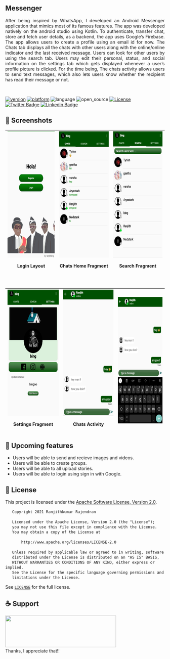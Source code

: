 ## Messenger 
<P align="justify">
After being inspired by WhatsApp, I developed an Android Messenger application that mimics most of its famous features. The app was developed natively on the android studio using Kotlin. To authenticate, transfer chat, store and fetch user details, as a backend, the app uses Google’s Firebase. The app allows users to create a profile using an email id for now. The Chats tab displays all the chats with other users along with the online/online indicator and the last received message. Users can look for other users by using the search tab. Users may edit their personal, status, and social information on the settings tab which gets displayed whenever a user’s profile picture is clicked. For the time being, The chats activity allows users to send text messages, which also lets users know whether the recipient has read their message or not. </P></br>

[![version](https://img.shields.io/badge/version-v1.1%20-orange.svg)](https://github.com/ranjithbing/WhatsApp/releases/tag/v1.0) [![platform](https://img.shields.io/badge/Platform-Android-brightgreen)](https://www.android.com/intl/en_in/) ![language](https://img.shields.io/badge/Language-java-yellow) ![open_source](https://camo.githubusercontent.com/97d4586afa582b2dcec2fa8ed7c84d02977a21c2dd1578ade6d48ed82296eb10/68747470733a2f2f6261646765732e66726170736f66742e636f6d2f6f732f76312f6f70656e2d736f757263652e7376673f763d313033) [![License](https://img.shields.io/badge/License-Apache%202.0-blue.svg)](https://opensource.org/licenses/Apache-2.0)<br>
[![Twitter Badge](https://img.shields.io/badge/-@ranjith_bing-1ca0f1?style=flat&labelColor=1ca0f1&logo=twitter&logoColor=white&link=https://twitter.com/ranjith_bing)](https://twitter.com/ranjith_bing)
[![Linkedin Badge](https://img.shields.io/badge/-Ranjithkumar-Rajendran?style=flat&logo=Linkedin&logoColor=white&link=https://www.linkedin.com/in/ranjithkumar-rajendran-565402182/)](https://www.linkedin.com/in/ranjithkumar-rajendran-565402182/)

## :camera_flash: Screenshots 

| <img src="screenshot_whatsapp/Screenshot_20220922-165258_WhatsApp.jpg" height=400 width=210 > <P>Login Layout| <img src="screenshot_whatsapp/Screenshot_20220922-171742_WhatsApp.jpg" height=400 width=210 > <P>Chats Home Fragment | <img src="screenshot_whatsapp/Screenshot_20220922-171449_WhatsApp.jpg" height=400 width=210> <P>Search Fragment
| ---------------------------------------------- | -------------------------------------------- | ------------------------------------------- | 
</br>

| <img src="screenshot_whatsapp/Screenshot_20220922-165426_WhatsApp.jpg" height=400 width=210> <P>Settings Fragment | <img src="screenshot_whatsapp/Screenshot_20220922-171421_WhatsApp.jpg" height=400 width=210> <P>Chats Activity | <img src="screenshot_whatsapp/Screenshot_20220922-171432_WhatsApp.jpg" height=400 width=210> 
| ---------------------------------------------- | -------------------------------------------- | ------------------------------------------- |
  
  
  ## :dart: Upcoming features
  - Users will be able to send and recieve images and videos.
  - Users will be able to create groups.
  - Users will be able to all upload stories.
  - Users will be able to login using sign in with Google.
  
  ## :scroll: License 
  This project is licensed under the [Apache Software License, Version 2.0](http://www.apache.org/licenses/LICENSE-2.0).
```
   Copyright 2021 Ranjithkumar Rajendran

   Licensed under the Apache License, Version 2.0 (the "License");
   you may not use this file except in compliance with the License.
   You may obtain a copy of the License at

       http://www.apache.org/licenses/LICENSE-2.0

   Unless required by applicable law or agreed to in writing, software
   distributed under the License is distributed on an "AS IS" BASIS,
   WITHOUT WARRANTIES OR CONDITIONS OF ANY KIND, either express or implied.
   See the License for the specific language governing permissions and
   limitations under the License.
```
   See [`LICENSE`](LICENSE) for the full license.
  
 
  
  
  ## :coffee: Support 
  <a href="https://www.buymeacoffee.com/ranjith">
  <img src="https://cdn.buymeacoffee.com/buttons/v2/default-yellow.png" height=100 width=350></a>
  </br>Thanks, I appreciate that!!
